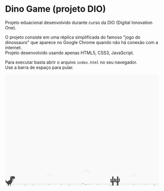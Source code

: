 # Dino Game (projeto DIO)

Projeto eduacional desenvolvido durante curso da DIO (Digital Innovation One).

O projeto consiste em uma réplica simplificada do famoso "jogo do dinossauro" que aparece no Google Chrome quando não há conexão com a internet.<br>
Projeto desenvolvido usando apenas HTML5, CSS3, JavaScript.

Para executar basta abrir o arquivo `index.html` no seu navegador.<br>
Use a barra de espaço para pular.<br>

![game screenshot](https://github.com/davi-santos5/dio-dino-game/blob/master/images/example.png)
